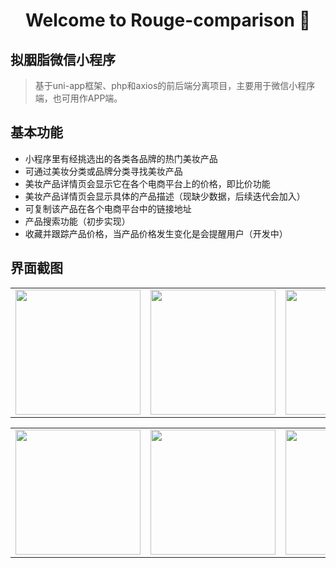 <h1 align="center">Welcome to Rouge-comparison 👋</h1>

## 拟胭脂微信小程序

> 基于uni-app框架、php和axios的前后端分离项目，主要用于微信小程序端，也可用作APP端。

## 基本功能

- 小程序里有经挑选出的各类各品牌的热门美妆产品
- 可通过美妆分类或品牌分类寻找美妆产品
- 美妆产品详情页会显示它在各个电商平台上的价格，即比价功能
- 美妆产品详情页会显示具体的产品描述（现缺少数据，后续迭代会加入）
- 可复制该产品在各个电商平台中的链接地址
- 产品搜索功能（初步实现）
- 收藏并跟踪产品价格，当产品价格发生变化是会提醒用户（开发中）

## 界面截图

<table>
    <tr>
        <td><img src="https://s1.ax1x.com/2020/04/17/JVKzuV.jpg" border="0" width="200"/></td>
        <td><img src="https://s1.ax1x.com/2020/04/17/JVKvj0.jpg" border="0" width="200"/></td>
        <td><img src="https://s1.ax1x.com/2020/04/17/JVMCEF.png" border="0" width="200"/></td>
    </tr>
</table>

<table>
    <tr>
        <td><img src="https://s1.ax1x.com/2020/04/17/JVMPN4.png" border="0" width="200"/></td>
        <td><img src="https://s1.ax1x.com/2020/04/17/JVMpHU.png" border="0" width="200"/></td>
        <td><img src="https://s1.ax1x.com/2020/04/17/JVMSBT.jpg" border="0" width="200"/></td>
    </tr>
</table>
